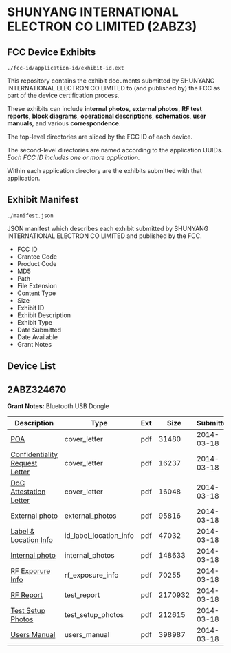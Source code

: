 # SHUNYANG INTERNATIONAL ELECTRON CO LIMITED (2ABZ3)
## FCC Device Exhibits

```
./fcc-id/application-id/exhibit-id.ext
```

This repository contains the exhibit documents submitted by SHUNYANG INTERNATIONAL ELECTRON CO LIMITED to (and published by) the FCC as part of the device certification process.

These exhibits can include **internal photos**, **external photos**, **RF test reports**, **block diagrams**, **operational descriptions**, **schematics**, **user manuals**, and various **correspondence**.

The top-level directories are sliced by the FCC ID of each device.

The second-level directories are named according to the application UUIDs. *Each FCC ID includes one or more application.*

Within each application directory are the exhibits submitted with that application. 

## Exhibit Manifest

```
./manifest.json
```

JSON manifest which describes each exhibit submitted by SHUNYANG INTERNATIONAL ELECTRON CO LIMITED and published by the FCC.

- FCC ID
- Grantee Code
- Product Code
- MD5
- Path
- File Extension
- Content Type
- Size
- Exhibit ID
- Exhibit Description
- Exhibit Type
- Date Submitted
- Date Available
- Grant Notes

## Device List
## 2ABZ324670
**Grant Notes:** Bluetooth USB Dongle

| Description | Type | Ext | Size | Submitted | Available |
| ----------- | ---- | --- | ---- | --------- | --------- |
| [POA](2ABZ324670/4376565976d787b8d3a6c66ffc760910/2219233.pdf) | cover_letter | pdf | 31480 | 2014-03-18 | 2014-03-19 |
| [Confidentiality Request Letter](2ABZ324670/4376565976d787b8d3a6c66ffc760910/2219234.pdf) | cover_letter | pdf | 16237 | 2014-03-18 | 2014-03-19 |
| [DoC Attestation Letter](2ABZ324670/4376565976d787b8d3a6c66ffc760910/2219235.pdf) | cover_letter | pdf | 16048 | 2014-03-18 | 2014-03-19 |
| [External photo](2ABZ324670/4376565976d787b8d3a6c66ffc760910/2219239.pdf) | external_photos | pdf | 95816 | 2014-03-18 | 2014-03-19 |
| [Label & Location Info](2ABZ324670/4376565976d787b8d3a6c66ffc760910/2219241.pdf) | id_label_location_info | pdf | 47032 | 2014-03-18 | 2014-03-19 |
| [Internal photo](2ABZ324670/4376565976d787b8d3a6c66ffc760910/2219240.pdf) | internal_photos | pdf | 148633 | 2014-03-18 | 2014-03-19 |
| [RF Exporure Info](2ABZ324670/4376565976d787b8d3a6c66ffc760910/2219245.pdf) | rf_exposure_info | pdf | 70255 | 2014-03-18 | 2014-03-19 |
| [RF Report](2ABZ324670/4376565976d787b8d3a6c66ffc760910/2219243.pdf) | test_report | pdf | 2170932 | 2014-03-18 | 2014-03-19 |
| [Test Setup Photos](2ABZ324670/4376565976d787b8d3a6c66ffc760910/2219244.pdf) | test_setup_photos | pdf | 212615 | 2014-03-18 | 2014-03-19 |
| [Users Manual](2ABZ324670/4376565976d787b8d3a6c66ffc760910/2219242.pdf) | users_manual | pdf | 398987 | 2014-03-18 | 2014-03-19 |
